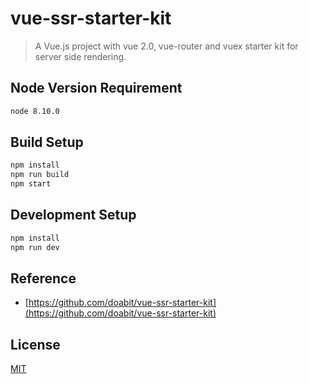 # vue-ssr-starter-kit

> A Vue.js project with vue 2.0, vue-router and vuex starter kit for server side rendering. 

## Node Version Requirement

```bash
node 8.10.0
```

## Build Setup

``` bash
npm install
npm run build
npm start
```

## Development Setup

```bash
npm install
npm run dev
```

## Reference

 - [https://github.com/doabit/vue-ssr-starter-kit](https://github.com/doabit/vue-ssr-starter-kit)

## License

[MIT](http://opensource.org/licenses/MIT)
